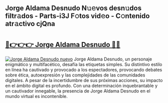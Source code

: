 ## Jorge Aldama Desnudo N𝚞𝚎vos desn𝚞dos filtr𝚊dos - Parts-i3J F𝚘tos vid𝚎o - C𝚘ntenido atr𝚊ctivo cjQna

# <h2><a href="http://mb1y8r.tromn.icu/?c=Jorge+Aldama+Desnudo">🔗👉👉👉 Jorge Aldama Desnudo 🔗🔗</a></h2>

[![Jorge Aldama Desnudo nuevo](https://i.imgur.com/pEAQMta.gif)](http://mb1y8r.tromn.icu/?c=Jorge+Aldama+Desnudo)
Jorge Aldama Desnudo, un personaje enigmático y multifacético, desafía las etiquetas simples. Su distintivo estilo en línea ha cautivado y provocado a los espectadores, provocando debates sobre ética, autoexpresión y las complejidades de las comunidades digitales. A pesar de la incertidumbre de sus próximas acciones, su impacto en el ámbito digital es profundo. Con una determinación inquebrantable y un cautivador innegable, la presencia de Jorge Aldama Desnudo en el mundo virtual es incontenible.
